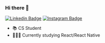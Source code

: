 ### Hi there 👋

[![Linkedin Badge](https://img.shields.io/badge/-LinkedIn-blue?style=flat-square&logo=Linkedin&logoColor=white&link=https://www.linkedin.com/in/renanleonel/)](https://www.linkedin.com/in/renanleonel/) [![Instagram Badge](https://img.shields.io/badge/instagram-%23E4405F.svg?&style=flat-square&logo=instagram&logoColor=white)](https://www.instagram.com/renanleonel_/)


- 📚 CS Student
- 👨🏻‍💻 Currently studying React/React Native
